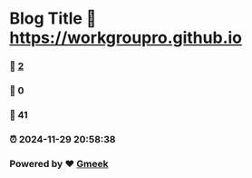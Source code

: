 # Blog Title :link: https://workgroupro.github.io 
### :page_facing_up: [2](https://workgroupro.github.io/tag.html) 
### :speech_balloon: 0 
### :hibiscus: 41 
### :alarm_clock: 2024-11-29 20:58:38 
### Powered by :heart: [Gmeek](https://github.com/Meekdai/Gmeek)
